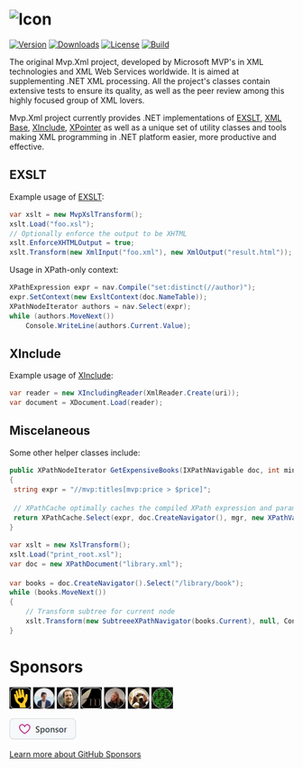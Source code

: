 ![Icon](assets/img/logo.png)
============

[![Version](https://img.shields.io/nuget/vpre/Mvp.Xml.svg?color=royalblue)](https://www.nuget.org/packages/Mvp.Xml)
[![Downloads](https://img.shields.io/nuget/dt/Mvp.Xml.svg?color=green)](https://www.nuget.org/packages/Mvp.Xml)
[![License](https://img.shields.io/github/license/devlooped/Mvp.Xml.svg?color=blue)](https://github.com//devlooped/Mvp.Xml/blob/main/license.txt)
[![Build](https://github.com/devlooped/Mvp.Xml/workflows/build/badge.svg?branch=main)](https://github.com/devlooped/Mvp.Xml/actions)

<!-- #content -->
The original Mvp.Xml project, developed by Microsoft MVP's in XML technologies and XML Web Services worldwide. 
It is aimed at supplementing .NET XML processing. All the project's classes contain extensive tests to ensure 
its quality, as well as the peer review among this highly focused group of XML lovers.

Mvp.Xml project currently provides .NET implementations of [EXSLT](http://www.exslt.org/), [XML Base](http://www.w3.org/TR/xmlbase/), 
[XInclude](http://www.w3.org/TR/xinclude/), [XPointer](http://www.w3.org/TR/xptr-framework/) as well as a unique set of utility classes 
and tools making XML programming in .NET platform easier, more productive and effective.

## EXSLT

Example usage of [EXSLT](http://www.exslt.org/):

```csharp
var xslt = new MvpXslTransform();
xslt.Load("foo.xsl");
// Optionally enforce the output to be XHTML
xslt.EnforceXHTMLOutput = true;
xslt.Transform(new XmlInput("foo.xml"), new XmlOutput("result.html"));
```

Usage in XPath-only context:

```csharp
XPathExpression expr = nav.Compile("set:distinct(//author)");
expr.SetContext(new ExsltContext(doc.NameTable));
XPathNodeIterator authors = nav.Select(expr);
while (authors.MoveNext())
    Console.WriteLine(authors.Current.Value);
```

## XInclude

Example usage of [XInclude](http://www.w3.org/TR/xinclude/):

```csharp
var reader = new XIncludingReader(XmlReader.Create(uri));
var document = XDocument.Load(reader);
```

## Miscelaneous

Some other helper classes include:

```csharp
public XPathNodeIterator GetExpensiveBooks(IXPathNavigable doc, int minPrice)
{
 string expr = "//mvp:titles[mvp:price > $price]";
 
 // XPathCache optimally caches the compiled XPath expression and parameterizes it
 return XPathCache.Select(expr, doc.CreateNavigator(), mgr, new XPathVariable("price", minPrice));
}
```

```csharp
var xslt = new XslTransform();
xslt.Load("print_root.xsl");
var doc = new XPathDocument("library.xml");
 
var books = doc.CreateNavigator().Select("/library/book");
while (books.MoveNext())
{
    // Transform subtree for current node
    xslt.Transform(new SubtreeeXPathNavigator(books.Current), null, Console.Out, null);
}
```

<!-- include https://github.com/devlooped/sponsors/raw/main/footer.md -->
# Sponsors 

<!-- sponsors.md -->
[![Clarius Org](https://raw.githubusercontent.com/devlooped/sponsors/main/.github/avatars/clarius.png "Clarius Org")](https://github.com/clarius)
[![C. Augusto Proiete](https://raw.githubusercontent.com/devlooped/sponsors/main/.github/avatars/augustoproiete.png "C. Augusto Proiete")](https://github.com/augustoproiete)
[![Kirill Osenkov](https://raw.githubusercontent.com/devlooped/sponsors/main/.github/avatars/KirillOsenkov.png "Kirill Osenkov")](https://github.com/KirillOsenkov)
[![MFB Technologies, Inc.](https://raw.githubusercontent.com/devlooped/sponsors/main/.github/avatars/MFB-Technologies-Inc.png "MFB Technologies, Inc.")](https://github.com/MFB-Technologies-Inc)
[![SandRock](https://raw.githubusercontent.com/devlooped/sponsors/main/.github/avatars/sandrock.png "SandRock")](https://github.com/sandrock)
[![Andy Gocke](https://raw.githubusercontent.com/devlooped/sponsors/main/.github/avatars/agocke.png "Andy Gocke")](https://github.com/agocke)
[![Stephen Shaw](https://raw.githubusercontent.com/devlooped/sponsors/main/.github/avatars/decriptor.png "Stephen Shaw")](https://github.com/decriptor)


<!-- sponsors.md -->

[![Sponsor this project](https://raw.githubusercontent.com/devlooped/sponsors/main/sponsor.png "Sponsor this project")](https://github.com/sponsors/devlooped)
&nbsp;

[Learn more about GitHub Sponsors](https://github.com/sponsors)

<!-- https://github.com/devlooped/sponsors/raw/main/footer.md -->
